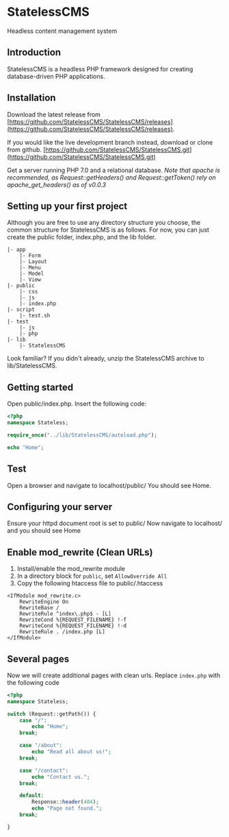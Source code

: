 # StatelessCMS
Headless content management system

## Introduction
StatelessCMS is a headless PHP framework designed for creating database-driven PHP applications.

## Installation
Download the latest release from [https://github.com/StatelessCMS/StatelessCMS/releases](https://github.com/StatelessCMS/StatelessCMS/releases).

If you would like the live development branch instead, download or clone from github.  [https://github.com/StatelessCMS/StatelessCMS.git](https://github.com/StatelessCMS/StatelessCMS.git)

Get a server running PHP 7.0 and a relational database.
*Note that apache is recommended, as Request::getHeaders() and Request::getToken() rely on apache_get_headers() as of v0.0.3*

## Setting up your first project
Although you are free to use any directory structure you choose, the common structure for StatelessCMS is as follows.  For now, you can just create the public folder, index.php, and the lib folder.

```
|- app
    |- Form
    |- Layout
    |- Menu
    |- Model
    |- View
|- public
    |- css
    |- js
    |- index.php
|- script
    |- test.sh
|- test
    |- js
    |- php
|- lib
    |- StatelessCMS

```

Look familiar?
If you didn't already, unzip the StatelessCMS archive to lib/StatelessCMS.

## Getting started
Open public/index.php.  Insert the following code:

```php
<?php
namespace Stateless;

require_once("../lib/StatelessCMS/autoload.php");

echo "Home";
```

## Test
Open a browser and navigate to localhost/public/
You should see Home.

## Configuring your server
Ensure your httpd document root is set to public/
Now navigate to localhost/ and you should see Home

## Enable mod_rewrite (Clean URLs)
1. Install/enable the mod_rewrite module
2. In a directory block for `public`, set `AllowOverride All`
3. Copy the following htaccess file to public/.htaccess

```
<IfModule mod_rewrite.c>
    RewriteEngine On
    RewriteBase /
    RewriteRule ^index\.php$ - [L]
    RewriteCond %{REQUEST_FILENAME} !-f
    RewriteCond %{REQUEST_FILENAME} !-d
    RewriteRule . /index.php [L]
</IfModule>
```

## Several pages
Now we will create additional pages with clean urls.  Replace `index.php` with the following code

```php
<?php
namespace Stateless;

switch (Request::getPath()) {
    case "/":
        echo "Home";
    break;

    case "/about":
        echo "Read all about us!";
    break;

    case "/contact":
        echo "Contact us.";
    break;

    default:
        Response::header(404);
        echo "Page not found.";
    break;

}
```